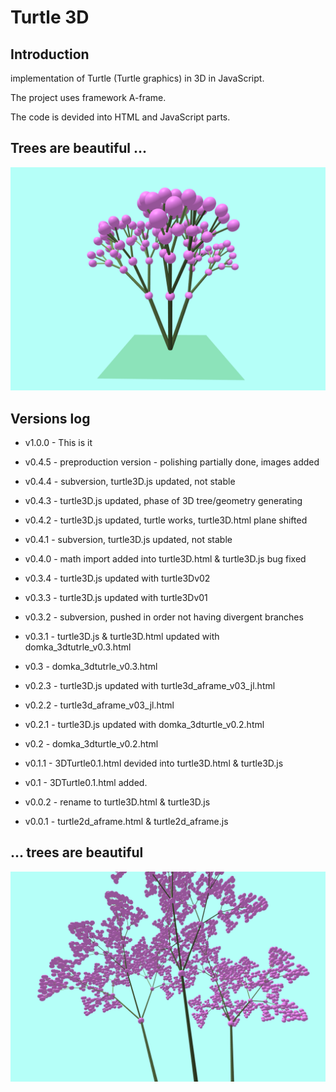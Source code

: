# Turtle 3D

## Introduction

implementation of Turtle (Turtle graphics) in 3D in JavaScript.

The project uses framework A-frame.

The code is devided into HTML and JavaScript parts.

## Trees are beautiful ...
![Trees are beautiful](./pictures/TreesAreBeautiful.png)

## Versions log

+ v1.0.0 - This is it

+ v0.4.5 - preproduction version - polishing partially done, images added

+ v0.4.4 - subversion, turtle3D.js updated, not stable

+ v0.4.3 - turtle3D.js updated, phase of 3D tree/geometry generating

+ v0.4.2 - turtle3D.js updated, turtle works, turtle3D.html plane shifted

+ v0.4.1 - subversion, turtle3D.js updated, not stable

+ v0.4.0 - math import added into turtle3D.html & turtle3D.js bug fixed

+ v0.3.4 - turtle3D.js updated with turtle3Dv02

+ v0.3.3 - turtle3D.js updated with turtle3Dv01

+ v0.3.2 - subversion, pushed in order not having divergent branches

+ v0.3.1 - turtle3D.js & turtle3D.html updated with domka_3dtutrle_v0.3.html

+ v0.3 - domka_3dtutrle_v0.3.html

+ v0.2.3 - turtle3D.js updated with turtle3d_aframe_v03_jl.html

+ v0.2.2 - turtle3d_aframe_v03_jl.html

+ v0.2.1 - turtle3D.js updated with domka_3dturtle_v0.2.html

+ v0.2 - domka_3dturtle_v0.2.html

+ v0.1.1 - 3DTurtle0.1.html devided into turtle3D.html & turtle3D.js

+ v0.1 - 3DTurtle0.1.html added.

+ v0.0.2 - rename to turtle3D.html & turtle3D.js

+ v0.0.1 - turtle2d_aframe.html & turtle2d_aframe.js

## ... trees are beautiful
![Trees are beautiful](./pictures/treesAreBeautiful.png)

